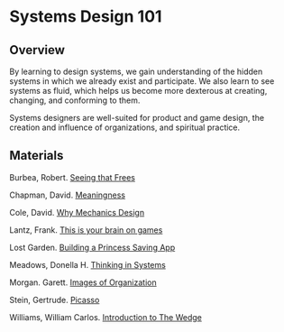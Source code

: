 # Systems Design 101
## Overview
By learning to design systems, we gain understanding of the hidden systems in which we already exist and participate. We also learn to see systems as fluid, which helps us become more dexterous at creating, changing, and conforming to them. 

Systems designers are well-suited for product and game design, the creation and influence of organizations, and spiritual practice. 

## Materials

Burbea, Robert. [Seeing that Frees](https://www.amazon.com/Seeing-That-Frees-Robert-Burbea/dp/0992848911)

Chapman, David. [Meaningness](https://meaningness.com/)

Cole, David. [Why Mechanics Design](https://medium.com/quora-design/why-mechanics-design-90bdbd97151a)

Lantz, Frank. [This is your brain on games](http://www.gdcvault.com/play/1025011/This-is-Your-Brain-on)

Lost Garden. [Building a Princess Saving App](http://lunar.lostgarden.com/Mixing_Games_and_Applications.pdf)

Meadows, Donella H. [Thinking in Systems](https://wtf.tw/ref/meadows.pdf)

Morgan. Garett. [Images of Organization](https://www.amazon.com/Images-Organization-Gareth-Morgan/dp/1412939798)

Stein, Gertrude. [Picasso](https://nick-barr-bypm.squarespace.com/s/Stein-on-Picasso.pdf)

Williams, William Carlos. [Introduction to The Wedge](https://www.poetryfoundation.org/articles/69410/introduction-to-the-wedge)

